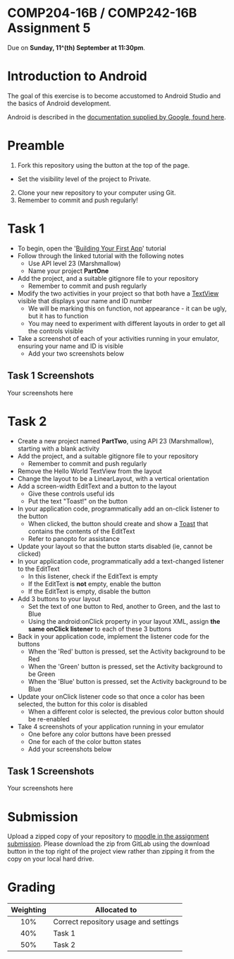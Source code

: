 COMP204-16B / COMP242-16B Assignment 5
======================================

Due on **Sunday, 11^(th) September at 11:30pm**.


Introduction to Android
=======================

The goal of this exercise is to become accustomed to Android Studio and the basics of Android development.

Android is described in the [documentation supplied by Google, found here](https://developer.android.com/index.html).


Preamble
========

1. Fork this repository using the button at the top of the page.
  * Set the visibility level of the project to Private.
2. Clone your new repository to your computer using Git.
3. Remember to commit and push regularly!


Task 1
======

* To begin, open the '[Building Your First App](https://developer.android.com/training/basics/firstapp/index.html)' tutorial
* Follow through the linked tutorial with the following notes
  * Use API level 23 (Marshmallow)
  * Name your project **PartOne**
* Add the project, and a suitable gitignore file to your repository
  * Remember to commit and push regularly
* Modify the two activities in your project so that both have a [TextView](https://developer.android.com/reference/android/widget/TextView.html) visible that displays your name and ID number
  * We will be marking this on function, not appearance - it can be ugly, but it has to function
  * You may need to experiment with different layouts in order to get all the controls visible
* Take a screenshot of each of your activities running in your emulator, ensuring your name and ID is visible
  * Add your two screenshots below


Task 1 Screenshots
------------------

Your screenshots here


Task 2
======

* Create a new project named **PartTwo**, using API 23 (Marshmallow), starting with a blank activity
* Add the project, and a suitable gitignore file to your repository
  * Remember to commit and push regularly
* Remove the Hello World TextView from the layout
* Change the layout to be a LinearLayout, with a vertical orientation
* Add a screen-width EditText and a button to the layout
  * Give these controls useful ids
  * Put the text "Toast!" on the button
* In your application code, programmatically add an on-click listener to the button
  * When clicked, the button should create and show a [Toast](https://developer.android.com/reference/android/widget/Toast.html) that contains the contents of the EditText
  * Refer to panopto for assistance
* Update your layout so that the button starts disabled (ie, cannot be clicked)
* In your application code, programmatically add a text-changed listener to the EditText
  * In this listener, check if the EditText is empty
  * If the EditText is **not** empty, enable the button
  * If the EditText is empty, disable the button
* Add 3 buttons to your layout
  * Set the text of one button to Red, another to Green, and the last to Blue
  * Using the android:onClick property in your layout XML, assign **the same onClick listener** to each of these 3 buttons
* Back in your application code, implement the listener code for the buttons
  * When the 'Red' button is pressed, set the Activity background to be Red
  * When the 'Green' button is pressed, set the Activity background to be Green
  * When the 'Blue' button is pressed, set the Activity background to be Blue
* Update your onClick listener code so that once a color has been selected, the button for this color is disabled
  * When a different color is selected, the previous color button should be re-enabled
* Take 4 screenshots of your application running in your emulator
  * One before any color buttons have been pressed
  * One for each of the color button states
  * Add your screenshots below


Task 1 Screenshots
------------------

Your screenshots here


Submission
==========

Upload a zipped copy of your repository to [moodle in the assignment submission](https://elearn.waikato.ac.nz/mod/assign/view.php?id=570995). 
Please download the zip from GitLab using the download button in the top right 
of the project view rather than zipping it from the copy on your local hard drive.


Grading
=======

| Weighting | Allocated to |
|:---------:|--------------|
| 10% | Correct repository usage and settings |
| 40% | Task 1 |
| 50% | Task 2 |
